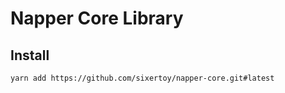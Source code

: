 # Napper Core Library

## Install

```bash
yarn add https://github.com/sixertoy/napper-core.git#latest
```
